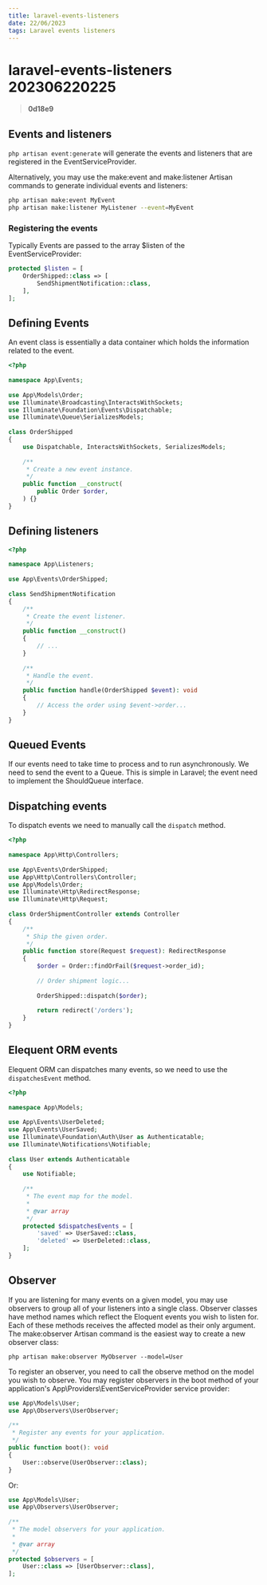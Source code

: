 ```yaml
---
title: laravel-events-listeners
date: 22/06/2023
tags: Laravel events listeners
---
```


# **laravel-events-listeners** 202306220225 
> **0d18e9**

  

## Events and listeners
`php artisan event:generate` will generate the events and listeners that are registered in the 
EventServiceProvider.

Alternatively, you may use the make:event and make:listener Artisan commands to generate individual events and listeners:
```bash
php artisan make:event MyEvent
php artisan make:listener MyListener --event=MyEvent
```

### Registering the events
Typically Events are passed to the array $listen of the EventServiceProvider:
```php
protected $listen = [
    OrderShipped::class => [
        SendShipmentNotification::class,
    ],
];
```

## Defining Events
An event class is essentially a data container which holds the information related to the event.

```php
<?php
 
namespace App\Events;
 
use App\Models\Order;
use Illuminate\Broadcasting\InteractsWithSockets;
use Illuminate\Foundation\Events\Dispatchable;
use Illuminate\Queue\SerializesModels;
 
class OrderShipped
{
    use Dispatchable, InteractsWithSockets, SerializesModels;
 
    /**
     * Create a new event instance.
     */
    public function __construct(
        public Order $order,
    ) {}
}
```

## Defining listeners

```php
<?php
 
namespace App\Listeners;
 
use App\Events\OrderShipped;
 
class SendShipmentNotification
{
    /**
     * Create the event listener.
     */
    public function __construct()
    {
        // ...
    }
 
    /**
     * Handle the event.
     */
    public function handle(OrderShipped $event): void
    {
        // Access the order using $event->order...
    }
}
```

## Queued Events
If our events need to take time to process and to run asynchronously. We need to send the event to a Queue.
This is simple in Laravel; the event need to implement the ShouldQueue interface.

## Dispatching events
To dispatch events we need to manually call the `dispatch` method.
```php
<?php
 
namespace App\Http\Controllers;
 
use App\Events\OrderShipped;
use App\Http\Controllers\Controller;
use App\Models\Order;
use Illuminate\Http\RedirectResponse;
use Illuminate\Http\Request;
 
class OrderShipmentController extends Controller
{
    /**
     * Ship the given order.
     */
    public function store(Request $request): RedirectResponse
    {
        $order = Order::findOrFail($request->order_id);
 
        // Order shipment logic...
 
        OrderShipped::dispatch($order);
 
        return redirect('/orders');
    }
}
```

## Elequent ORM events
Elequent ORM can dispatches many events, so we need to use the `dispatchesEvent` method.
```php
<?php
 
namespace App\Models;
 
use App\Events\UserDeleted;
use App\Events\UserSaved;
use Illuminate\Foundation\Auth\User as Authenticatable;
use Illuminate\Notifications\Notifiable;
 
class User extends Authenticatable
{
    use Notifiable;
 
    /**
     * The event map for the model.
     *
     * @var array
     */
    protected $dispatchesEvents = [
        'saved' => UserSaved::class,
        'deleted' => UserDeleted::class,
    ];
}
```

## Observer
If you are listening for many events on a given model, you may use observers to group all of your listeners into a single class. Observer classes have method names which reflect the Eloquent events you wish to listen for. Each of these methods receives the affected model as their only argument. The make:observer Artisan command is the easiest way to create a new observer class:

`php artisan make:observer MyObserver --model=User`

To register an observer, you need to call the observe method on the model you wish to observe. You may register observers in the boot method of your application's App\Providers\EventServiceProvider service provider:
```php
use App\Models\User;
use App\Observers\UserObserver;
 
/**
 * Register any events for your application.
 */
public function boot(): void
{
    User::observe(UserObserver::class);
}
```

Or:

```php
use App\Models\User;
use App\Observers\UserObserver;
 
/**
 * The model observers for your application.
 *
 * @var array
 */
protected $observers = [
    User::class => [UserObserver::class],
];
```



